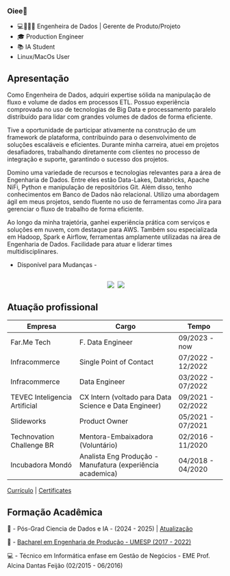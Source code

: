 ### Oiee👋

- 💻👩‍💻💼 Engenheira de Dados | Gerente de Produto/Projeto
- 🎓 Production Engineer
- 📚 IA Student
- Linux/MacOs User

## Apresentação

Como Engenheira de Dados, adquiri expertise sólida na manipulação de fluxo e volume de dados em processos ETL. Possuo experiência comprovada no uso de tecnologias de Big Data e processamento paralelo distribuído para lidar com grandes volumes de dados de forma eficiente.

Tive a oportunidade de participar ativamente na construção de um framework de plataforma, contribuindo para o desenvolvimento de soluções escaláveis e eficientes. Durante minha carreira, atuei em projetos desafiadores, trabalhando diretamente com clientes no processo de integração e suporte, garantindo o sucesso dos projetos.

Domino uma variedade de recursos e tecnologias relevantes para a área de Engenharia de Dados. Entre eles estão Data-Lakes, Databricks, Apache NiFi, Python e manipulação de repositórios Git. Além disso, tenho conhecimentos em Banco de Dados não relacional. Utilizo uma abordagem ágil em meus projetos, sendo fluente no uso de ferramentas como Jira para gerenciar o fluxo de trabalho de forma eficiente.

Ao longo da minha trajetória, ganhei experiência prática com serviços e soluções em nuvem, com destaque para AWS. Também sou especializada em Hadoop, Spark e Airflow, ferramentas amplamente utilizadas na área de Engenharia de Dados.
Facilidade para atuar e liderar times multidisciplinares.

- Disponível para Mudanças -

<!--div align="center">
  <a href="https://github.com/MariiMartins">

<!--  <img height="150em" src="https://github-readme-stats.vercel.app/api?username=MariiMartins&show_icons=true&theme=dark&include_all_commits=true&count_private=true"/>
-->
<!--img height="150em" src="https://github-readme-stats.vercel.app/api/top-langs/?username=MariiMartins&layout=compact&langs_count=7&theme=dark"/>
</div> -->

##

<div align="center">
    <img align="center"> <a href="https://br.linkedin.com/in/mariana-m-08598" target="_blank"><img src="https://img.shields.io/badge/-LinkedIn-%230077B5?style=for-the-badge&logo=linkedin&logoColor=white" target="_blank"></a>
  <img align="center"> <a href="mailto:marimartpd@gmail.com" target="_blank"><img src="https://img.shields.io/badge/Gmail-D14836?style=for-the-badge&logo=gmail&logoColor=white"></a>
</div>

<!--## 

 <div align="center" style="display: inline_block"><br>
  <img align="center" alt="Mari-Python" height="30" width="40" src="https://raw.githubusercontent.com/devicons/devicon/master/icons/python/python-original.svg">
  <img align="center" alt="Mari-Jupyter" height="30" width="40" src="https://cdn.jsdelivr.net/gh/devicons/devicon/icons/jupyter/jupyter-original-wordmark.svg">
  <img align="center" alt="Mari-Markdown" height="30" width="40" src="https://cdn.jsdelivr.net/gh/devicons/devicon/icons/markdown/markdown-original.svg">
  <img align="center" alt="Mari-Pandas" height="30" width="40" src="https://cdn.jsdelivr.net/gh/devicons/devicon/icons/pandas/pandas-original-wordmark.svg">
  <img align="center" alt="Mari-Filezilla" height="30" width="40" src="https://cdn.jsdelivr.net/gh/devicons/devicon/icons/filezilla/filezilla-plain.svg">
  <img align="center" alt="Mari-ELS" height="30" width="80" src="https://img.shields.io/badge/Elastic_Search-005571?style=for-the-badge&logo=elasticsearch&logoColor=white">
  <img align="center" alt="Mari-Jira" height="30" width="80" src="https://img.shields.io/badge/Jira-0052CC?style=for-the-badge&logo=Jira&logoColor=white">
   <img align="center" alt="Mari-AWS" height="30" width="80" src="https://user-images.githubusercontent.com/42555083/235203188-421255d0-d783-4bb4-8356-00f011610f80.svg">
</div> -->

## Atuação profissional

 Empresa | Cargo | Tempo
---|---|---
Far.Me Tech | F. Data Engineer | 09/2023 - now
Infracommerce | Single Point of Contact | 07/2022 - 12/2022
Infracommerce | Data Engineer | 03/2022 - 07/2022
TEVEC Inteligencia Artificial | CX Intern (voltado para Data Science e Data Engineer)| 09/2021 - 02/2022
Slideworks | Product Owner | 05/2021 - 07/2021
Technovation Challenge BR | Mentora-Embaixadora (Voluntário) | 02/2016 - 11/2020
Incubadora Mondó | Analista Eng Produção - Manufatura (experiência academica)| 04/2018 - 04/2020

[Currículo](https://github.com/MariiMartins/mariimartins/blob/main/doc/Mariana%20Casimiro%20Martins%20v5.pdf) | [Certificates](https://sites.google.com/view/maricmartins/p%C3%A1gina-inicial)

## Formação Acadêmica

📜 - Pós-Grad Ciencia de Dados e IA -  (2024 - 2025) | [Atualização](https://github.com/MariiMartins/mariimartins/blob/main/doc/Certificado%20de%20Conclus%C3%A3o%20de%20Curso%20-%20at.pdf)

📜 - [Bacharel em Engenharia de Produção - UMESP (2017 - 2022)](https://github.com/MariiMartins/mariimartins/blob/main/doc/ESTUDO%20DO%20OEE%20PARA%20IDENTIFICACAO%20DE%20GARGALOS%20NO%20PROCESSO%20PRODUTIVO.pdf)

💻 - Técnico em Informática enfase em Gestão de Negócios - EME Prof. Alcina Dantas Feijão (02/2015 - 06/2016)

<!--
**MariiMartins/mariimartins** is a ✨ _special_ ✨ repository because its `README.md` (this file) appears on your GitHub profile.

Here are some ideas to get you started:

- 🔭 I’m currently working on ...
- 🌱 I’m currently learning ...
- 👯 I’m looking to collaborate on ...
- 🤔 I’m looking for help with ...
- 💬 Ask me about ...
- 📫 How to reach me: ...
- 😄 Pronouns: ...
- ⚡ Fun fact: ...
site para icones de tecnologia: https://simpleicons.org/
-->
<!-- Profissional da área de tecnologia, Gerente de Projetos, com aproximadamente 6 anos de experiência em metodologias de projetos ágeis. Participou da implementação do Jira Service Management (Jira Desk) e do Jira Software, no qual, gerenciou processos de produtos e projetos, orçamentos e relacionamento com clientes.

Além disso, como Cientista e Engenheira de Dados, atuou com manipulação de fluxo e volume de dados em ETL, Banco de Dados não relacional (Elasticsearch), uso de tecnologias de big data e processamento paralelo distribuído de grandes volumes de dados. Participou na construção do framework de plataforma, atuou em projetos, tendo interface com clientes em onboarding e sustentação.

Principais recursos e tecnologias trabalhadas: Data-Lakes, Databricks, Apache NiFi, Python, Serverless framework, Manipulação de repositórios Git, Banco de Dados não relacional, Agile, Jira, SFPC, AWS, ETL, Trello, Clickup, Scrum, Kanban, PMO.
-->
 <!--
  <img align="center"> <a href="https://g.dev/maricmartins" target="_blank"><img align="center" alt="GDev" height="30" width="80"  src="https://user-images.githubusercontent.com/42555083/235204691-5086ea41-bca6-4e7c-8da8-cc34dea0e2c2.svg" target="_blank"></a>   

## 
-->
